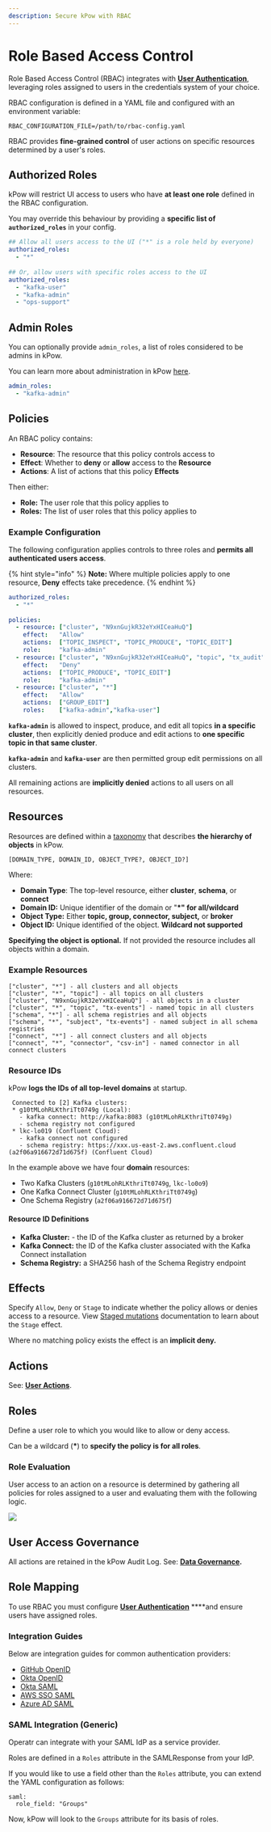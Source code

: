 ```yaml
---
description: Secure kPow with RBAC
---
```


# Role Based Access Control

Role Based Access Control \(RBAC\) integrates with [**User Authentication**](../authentication/overview.md), leveraging roles assigned to users in the credentials system of your choice. 

RBAC configuration is defined in a YAML file and configured with an environment variable:

```text
RBAC_CONFIGURATION_FILE=/path/to/rbac-config.yaml
```

RBAC provides **fine-grained control** of user actions on specific resources determined by a user's roles.

## Authorized Roles

kPow will restrict UI access to users who have **at least one role** defined in the RBAC configuration.

You may override this behaviour by providing a **specific list of `authorized_roles`** in your config.

```yaml
## Allow all users access to the UI ("*" is a role held by everyone)
authorized_roles:
  - "*"
  
## Or, allow users with specific roles access to the UI
authorized_roles:
  - "kafka-user"
  - "kafka-admin"
  - "ops-support"
```

## Admin Roles

You can optionally provide `admin_roles`, a list of roles considered to be admins in kPow.

You can learn more about administration in kPow [here](administration/).

```yaml
admin_roles:
  - "kafka-admin"
```

## Policies

An RBAC policy contains:

* **Resource**: The resource that this policy controls access to
* **Effect**: Whether to **deny** or **allow** access to the **Resource**
* **Actions**: A list of actions that this policy **Effects**

Then either:

* **Role:** The user role that this policy applies to
* **Roles:** The list of user roles that this policy applies to

### Example Configuration

The following configuration applies controls to three roles and **permits all authenticated users access**.

{% hint style="info" %}
**Note:** Where multiple policies apply to one resource, **Deny** effects take precedence.
{% endhint %}

```yaml
authorized_roles:
  - "*"
  
policies:
  - resource: ["cluster", "N9xnGujkR32eYxHICeaHuQ"] 
    effect:   "Allow" 
    actions:  ["TOPIC_INSPECT", "TOPIC_PRODUCE", "TOPIC_EDIT"] 
    role:     "kafka-admin"
  - resource: ["cluster", "N9xnGujkR32eYxHICeaHuQ", "topic", "tx_audit"]
    effect:   "Deny"
    actions:  ["TOPIC_PRODUCE", "TOPIC_EDIT"]
    role:     "kafka-admin"
  - resource: ["cluster", "*"]
    effect:   "Allow" 
    actions:  ["GROUP_EDIT"] 
    roles:    ["kafka-admin","kafka-user"] 
```

**`kafka-admin`** is allowed to inspect, produce, and edit all topics **in a specific cluster**, then explicitly denied produce and edit actions to **one specific topic in that same cluster**. 

**`kafka-admin`** and **`kafka-user`** are then permitted group edit permissions on all clusters.

All remaining actions are **implicitly denied** actions to all users on all resources.

## Resources

Resources are defined within a [taxonomy](https://en.wikipedia.org/wiki/Taxonomy_%28biology%29) that describes **the hierarchy of objects** in kPow.

```text
[DOMAIN_TYPE, DOMAIN_ID, OBJECT_TYPE?, OBJECT_ID?]
```

Where:

* **Domain Type**: The top-level resource, either **cluster**, **schema**, or **connect**
* **Domain ID:** Unique identifier of the domain or "**\*" for all/wildcard**
* **Object Type:** Either **topic, group, connector, subject,** or **broker**
* **Object ID:** Unique identified of the object. **Wildcard not supported**

**Specifying the object is optional.** If not provided the resource includes all objects within a domain.

### Example Resources

```text
["cluster", "*"] - all clusters and all objects
["cluster", "*", "topic"] - all topics on all clusters
["cluster", "N9xnGujkR32eYxHICeaHuQ"] - all objects in a cluster
["cluster", "*", "topic", "tx-events"] - named topic in all clusters
["schema", "*"] - all schema registries and all objects
["schema", "*", "subject", "tx-events"] - named subject in all schema registries
["connect", "*"] - all connect clusters and all objects
["connect", "*", "connector", "csv-in"] - named connector in all connect clusters
```

### Resource IDs

kPow **logs the IDs of all top-level domains** at startup.

```text
 Connected to [2] Kafka clusters:
 * g10tMLohRLKthriTt0749g (Local):
   - kafka connect: http://kafka:8083 (g10tMLohRLKthriTt0749g)
   - schema registry not configured
 * lkc-lo019 (Confluent Cloud):
   - kafka connect not configured
   - schema registry: https://xxx.us-east-2.aws.confluent.cloud (a2f06a916672d71d675f) (Confluent Cloud)
```

In the example above we have four **domain** resources:

* Two Kafka Clusters \(`g10tMLohRLKthriTt0749g`, `lkc-lo0o9`\)
* One Kafka Connect Cluster \(`g10tMLohRLKthriTt0749g`\)
* One Schema Registry \(`a2f06a916672d71d675f`\)

#### Resource ID Definitions

* **Kafka Cluster:** - the ID of the Kafka cluster as returned by a broker
* **Kafka Connect:** the ID of the Kafka cluster associated with the Kafka Connect installation
* **Schema Registry:** a SHA256 hash of the Schema Registry endpoint

## Effects

Specify `Allow`, `Deny` or `Stage` to indicate whether the policy allows or denies access to a resource. View [Staged mutations](administration/#staging-mutations) documentation to learn about the `Stage` effect. 

Where no matching policy exists the effect is an **implicit deny.**

## Actions

See: [**User Actions**](overview.md#user-actions).

## Roles

Define a user role to which you would like to allow or deny access.

Can be a wildcard \(**\***\) to **specify the policy is for all roles**.

### Role Evaluation

User access to an action on a resource is determined by gathering all policies for roles assigned to a user and evaluating them with the following logic.

![](../.gitbook/assets/rbac-evaluation.png)

## User Access Governance

All actions are retained in the kPow Audit Log. See: [**Data Governance**](../features/data-governance.md)**.**

## Role Mapping

To use RBAC you must configure [**User Authentication**](../authentication/overview.md) ****and ensure users have assigned roles.

### Integration Guides

Below are integration guides for common authentication providers:

* [GitHub OpenID](../authentication/openid/github.md#user-authorization)
* [Okta OpenID](../authentication/openid/okta.md#user-authorization-rbac)
* [Okta SAML](../authentication/saml/okta-integration.md#user-authorization)
* [AWS SSO SAML](../authentication/saml/aws-sso-integration.md#user-authorization)
* [Azure AD SAML](../authentication/saml/azure-ad-integration.md#user-authorization)

### SAML Integration \(Generic\)

Operatr can integrate with your SAML IdP as a service provider.

Roles are defined in a `Roles` attribute in the SAMLResponse from your IdP.

If you would like to use a field other than the `Roles` attribute, you can extend the YAML configuration as follows: 

```text
saml:
  role_field: "Groups"
```

Now, kPow will look to the `Groups` attribute for its basis of roles.

